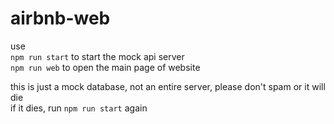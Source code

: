 # airbnb-web  
use  
`npm run start` to start the mock api server  
`npm run web` to open the main page of website  
  
this is just a mock database, not an entire server, please don't spam or it will die  
if it dies, run `npm run start` again  